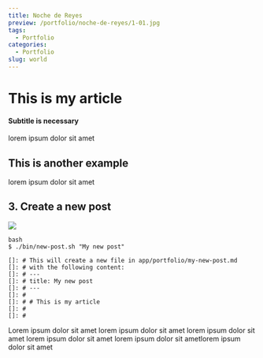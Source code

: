 ```yaml
---
title: Noche de Reyes
preview: /portfolio/noche-de-reyes/1-01.jpg
tags:
  - Portfolio
categories:
  - Portfolio
slug: world
---
```


# This is my article

#### Subtitle is necessary

lorem ipsum dolor sit amet

## This is another example

lorem ipsum dolor sit amet

## 3. Create a new post

![](/portfolio/noche-de-reyes/1-01.jpg)

```
bash
$ ./bin/new-post.sh "My new post"

[]: # This will create a new file in app/portfolio/my-new-post.md
[]: # with the following content:
[]: # ---
[]: # title: My new post
[]: # ---
[]: #
[]: # # This is my article
[]: #
[]: #
```

Lorem ipsum dolor sit amet lorem ipsum dolor sit amet lorem ipsum dolor sit amet lorem ipsum dolor sit amet lorem ipsum dolor sit ametlorem ipsum dolor sit amet

